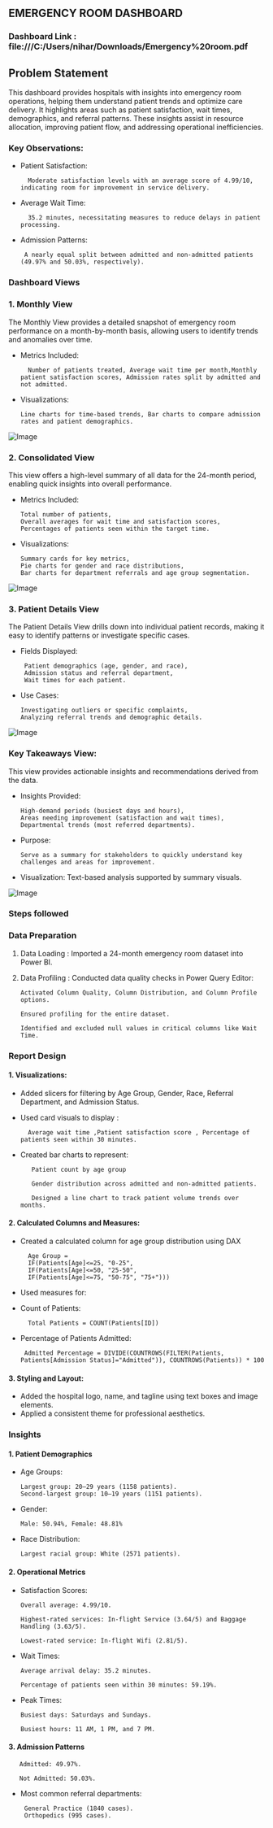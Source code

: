 



## EMERGENCY ROOM DASHBOARD

### Dashboard Link : file:///C:/Users/nihar/Downloads/Emergency%20room.pdf

## Problem Statement

This dashboard provides hospitals with insights into emergency room operations, helping them understand patient trends and optimize care delivery. It highlights areas such as patient satisfaction, wait times, demographics, and referral patterns. These insights assist in resource allocation, improving patient flow, and addressing operational inefficiencies.

### Key Observations:

- Patient Satisfaction: 
        
        Moderate satisfaction levels with an average score of 4.99/10, indicating room for improvement in service delivery.

- Average Wait Time:  

        35.2 minutes, necessitating measures to reduce delays in patient processing.

- Admission Patterns: 

       A nearly equal split between admitted and non-admitted patients (49.97% and 50.03%, respectively).


###  Dashboard Views
### 1. Monthly View
The Monthly View provides a detailed snapshot of emergency room performance on a month-by-month basis, allowing users to identify trends and anomalies over time.

- Metrics Included:

        Number of patients treated, Average wait time per month,Monthly patient satisfaction scores, Admission rates split by admitted and not admitted.

- Visualizations:
      
      Line charts for time-based trends, Bar charts to compare admission rates and patient demographics.

![Image](https://github.com/user-attachments/assets/ff2ca406-ea8c-4571-854d-6965dd702f1b)



### 2. Consolidated View
This view offers a high-level summary of all data for the 24-month period, enabling quick insights into overall performance.

- Metrics Included:
      
      Total number of patients,
      Overall averages for wait time and satisfaction scores,
      Percentages of patients seen within the target time.

- Visualizations:
      
      Summary cards for key metrics,
      Pie charts for gender and race distributions,
      Bar charts for department referrals and age group segmentation.

![Image](https://github.com/user-attachments/assets/84f4d9be-0205-4966-9d67-5bab7ad49f22)


### 3. Patient Details View
The Patient Details View drills down into individual patient records, making it easy to identify patterns or investigate specific cases.

- Fields Displayed:
       
       Patient demographics (age, gender, and race),
       Admission status and referral department,
       Wait times for each patient.

- Use Cases:
      
      Investigating outliers or specific complaints,
      Analyzing referral trends and demographic details.

![Image](https://github.com/user-attachments/assets/5b2a7b0c-303c-41cc-8542-feb20c2f13c9)

### Key Takeaways View:

This view provides actionable insights and recommendations derived from the data.

- Insights Provided:
     
      High-demand periods (busiest days and hours),
      Areas needing improvement (satisfaction and wait times),
      Departmental trends (most referred departments).

- Purpose:
      
      Serve as a summary for stakeholders to quickly understand key challenges and areas for improvement.

- Visualization:
      Text-based analysis supported by summary visuals.

![Image](https://github.com/user-attachments/assets/20599321-9c69-450e-9ba1-b4597ec74086)



### Steps followed 

### Data Preparation
1. Data Loading : Imported a 24-month emergency room dataset into Power BI.
2. Data Profiling : Conducted data quality checks in Power Query Editor:

       Activated Column Quality, Column Distribution, and Column Profile options.

       Ensured profiling for the entire dataset.
    
       Identified and excluded null values in critical columns like Wait Time.
### Report Design

#### 1. Visualizations:

 - Added slicers for filtering by Age Group, Gender, Race, Referral Department, and Admission Status.
- Used card visuals to display :

        Average wait time ,Patient satisfaction score , Percentage of patients seen within 30 minutes.
- Created bar charts to represent:

         Patient count by age group

         Gender distribution across admitted and non-admitted patients.

         Designed a line chart to track patient volume trends over months.

#### 2. Calculated Columns and Measures:

- Created a calculated column for age group distribution using DAX
        
        Age Group = 
        IF(Patients[Age]<=25, "0-25",
        IF(Patients[Age]<=50, "25-50",
        IF(Patients[Age]<=75, "50-75", "75+")))

- Used measures for:
- Count of Patients:

        Total Patients = COUNT(Patients[ID])

- Percentage of Patients Admitted:

       Admitted Percentage = DIVIDE(COUNTROWS(FILTER(Patients, Patients[Admission Status]="Admitted")), COUNTROWS(Patients)) * 100

#### 3. Styling and Layout:

- Added the hospital logo, name, and tagline using text boxes and image elements.
- Applied a consistent theme for professional aesthetics.

### Insights
#### 1. Patient Demographics
- Age Groups:

      Largest group: 20–29 years (1158 patients).
      Second-largest group: 10–19 years (1151 patients).
- Gender:
      
      Male: 50.94%, Female: 48.81%
- Race Distribution:

      Largest racial group: White (2571 patients).
#### 2. Operational Metrics
- Satisfaction Scores:

      Overall average: 4.99/10.

      Highest-rated services: In-flight Service (3.64/5) and Baggage Handling (3.63/5).

      Lowest-rated service: In-flight Wifi (2.81/5).
- Wait Times:

      Average arrival delay: 35.2 minutes.

      Percentage of patients seen within 30 minutes: 59.19%.
- Peak Times:

      Busiest days: Saturdays and Sundays.

      Busiest hours: 11 AM, 1 PM, and 7 PM.
#### 3. Admission Patterns

       Admitted: 49.97%.

       Not Admitted: 50.03%.
- Most common referral departments:

       General Practice (1840 cases).
       Orthopedics (995 cases).

        
















        


        

 
 
 
 
 
 
 
 
 
 
 
 
 
 
 
 
 
 
 
 
